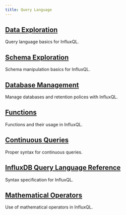 ```yaml
---
title: Query Language
---
```

## [Data Exploration](/influxdb/v0.13/query_language/data_exploration/)

Query language basics for InfluxQL.

## [Schema Exploration](/influxdb/v0.13/query_language/schema_exploration/)

Schema manipulation basics for InfluxQL.

## [Database Management](/influxdb/v0.13/query_language/database_management/)

Manage databases and retention polices with InfluxQL.

## [Functions](/influxdb/v0.13/query_language/functions/)

Functions and their usage in InfluxQL.

## [Continuous Queries](/influxdb/v0.13/query_language/continuous_queries/)

Proper syntax for continuous queries.

## [InfluxDB Query Language Reference](/influxdb/v0.13/query_language/spec/)

Syntax specification for InfluxQL.

## [Mathematical Operators](/influxdb/v0.13/query_language/math_operators/)

Use of mathematical operators in InfluxQL.
